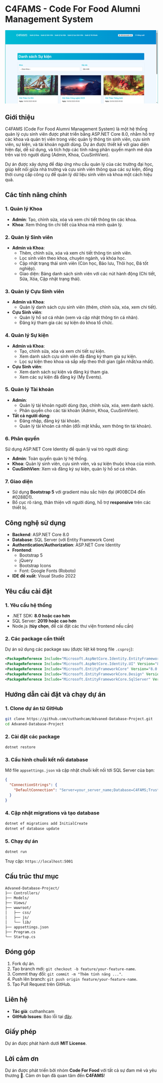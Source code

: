 # C4FAMS - Code For Food Alumni Management System

![Banner](docs/images/C4FAMS-BANNER.jpg)

## Giới thiệu
C4FAMS (Code For Food Alumni Management System) là một hệ thống quản lý cựu sinh viên được phát triển bằng ASP.NET Core 8.0, nhằm hỗ trợ các khoa và quản trị viên trong việc quản lý thông tin sinh viên, cựu sinh viên, sự kiện, và tài khoản người dùng. Dự án được thiết kế với giao diện hiện đại, dễ sử dụng, và tích hợp các tính năng phân quyền mạnh mẽ dựa trên vai trò người dùng (Admin, Khoa, CuuSinhVien).

Dự án được xây dựng để đáp ứng nhu cầu quản lý của các trường đại học, giúp kết nối giữa nhà trường và cựu sinh viên thông qua các sự kiện, đồng thời cung cấp công cụ để quản lý dữ liệu sinh viên và khoa một cách hiệu quả.

## Các tính năng chính
### 1. Quản lý Khoa
- **Admin**: Tạo, chỉnh sửa, xóa và xem chi tiết thông tin các khoa.
- **Khoa**: Xem thông tin chi tiết của khoa mà mình quản lý.

### 2. Quản lý Sinh viên
- **Admin và Khoa**:
  - Thêm, chỉnh sửa, xóa và xem chi tiết thông tin sinh viên.
  - Lọc sinh viên theo khoa, chuyên ngành, và khóa học.
  - Cập nhật trạng thái sinh viên (Còn học, Bảo lưu, Thôi học, Đã tốt nghiệp).
  - Giao diện: Bảng danh sách sinh viên với các nút hành động (Chi tiết, Sửa, Xóa, Cập nhật trạng thái).

### 3. Quản lý Cựu Sinh viên
- **Admin và Khoa**:
  - Quản lý danh sách cựu sinh viên (thêm, chỉnh sửa, xóa, xem chi tiết).
- **Cựu Sinh viên**:
  - Quản lý hồ sơ cá nhân (xem và cập nhật thông tin cá nhân).
  - Đăng ký tham gia các sự kiện do khoa tổ chức.

### 4. Quản lý Sự kiện
- **Admin và Khoa**:
  - Tạo, chỉnh sửa, xóa và xem chi tiết sự kiện.
  - Xem danh sách cựu sinh viên đã đăng ký tham gia sự kiện.
  - Lọc sự kiện theo khoa và sắp xếp theo thời gian (gần nhất/xa nhất).
- **Cựu Sinh viên**:
  - Xem danh sách sự kiện và đăng ký tham gia.
  - Xem các sự kiện đã đăng ký (My Events).

### 5. Quản lý Tài khoản
- **Admin**:
  - Quản lý tài khoản người dùng (tạo, chỉnh sửa, xóa, xem danh sách).
  - Phân quyền cho các tài khoản (Admin, Khoa, CuuSinhVien).
- **Tất cả người dùng**:
  - Đăng nhập, đăng ký tài khoản.
  - Quản lý tài khoản cá nhân (đổi mật khẩu, xem thông tin tài khoản).

### 6. Phân quyền
Sử dụng ASP.NET Core Identity để quản lý vai trò người dùng:
- **Admin**: Toàn quyền quản lý hệ thống.
- **Khoa**: Quản lý sinh viên, cựu sinh viên, và sự kiện thuộc khoa của mình.
- **CuuSinhVien**: Xem và đăng ký sự kiện, quản lý hồ sơ cá nhân.

### 7. Giao diện
- Sử dụng **Bootstrap 5** với gradient màu sắc hiện đại (#00BCD4 đến #0288D1).
- Bố cục rõ ràng, thân thiện với người dùng, hỗ trợ **responsive** trên các thiết bị.

## Công nghệ sử dụng
- **Backend**: ASP.NET Core 8.0
- **Database**: SQL Server (với Entity Framework Core)
- **Authentication/Authorization**: ASP.NET Core Identity
- **Frontend**:
  - Bootstrap 5
  - jQuery
  - Bootstrap Icons
  - Font: Google Fonts (Roboto)
- **IDE đề xuất**: Visual Studio 2022

## Yêu cầu cài đặt
### 1. Yêu cầu hệ thống
- .NET SDK: **8.0 hoặc cao hơn**
- SQL Server: **2019 hoặc cao hơn**
- Node.js (**tùy chọn**, để cài đặt các thư viện frontend nếu cần)

### 2. Các package cần thiết
Dự án sử dụng các package sau (được liệt kê trong file `.csproj`):
```xml
<PackageReference Include="Microsoft.AspNetCore.Identity.EntityFrameworkCore" Version="8.0.3" />
<PackageReference Include="Microsoft.AspNetCore.Identity.UI" Version="8.0.3" />
<PackageReference Include="Microsoft.EntityFrameworkCore" Version="8.0.3" />
<PackageReference Include="Microsoft.EntityFrameworkCore.Design" Version="8.0.3" />
<PackageReference Include="Microsoft.EntityFrameworkCore.SqlServer" Version="8.0.3" />
```

## Hướng dẫn cài đặt và chạy dự án
### 1. Clone dự án từ GitHub
```bash
git clone https://github.com/cuthanhcam/Advaned-Database-Project.git
cd Advaned-Database-Project
```

### 2. Cài đặt các package
```bash
dotnet restore
```

### 3. Cấu hình chuỗi kết nối database
Mở file `appsettings.json` và cập nhật chuỗi kết nối tới SQL Server của bạn:
```json
{
  "ConnectionStrings": {
    "DefaultConnection": "Server=your_server_name;Database=C4FAMS;Trusted_Connection=True;MultipleActiveResultSets=true"
  }
}
```

### 4. Cập nhật migrations và tạo database
```bash
dotnet ef migrations add InitialCreate
dotnet ef database update
```

### 5. Chạy dự án
```bash
dotnet run
```
Truy cập: `https://localhost:5001`

## Cấu trúc thư mục
```
Advaned-Database-Project/
├── Controllers/
├── Models/
├── Views/
├── wwwroot/
│   ├── css/
│   ├── js/
│   └── lib/
├── appsettings.json
├── Program.cs
└── Startup.cs
```

## Đóng góp
1. Fork dự án.
2. Tạo branch mới: `git checkout -b feature/your-feature-name`.
3. Commit thay đổi: `git commit -m "Thêm tính năng ..."`.
4. Push lên branch: `git push origin feature/your-feature-name`.
5. Tạo Pull Request trên GitHub.

## Liên hệ
- **Tác giả**: cuthanhcam
- **GitHub Issues**: Báo lỗi tại [đây](https://github.com/cuthanhcam/Advaned-Database-Project/issues).

## Giấy phép
Dự án được phát hành dưới **MIT License**.

## Lời cảm ơn
Dự án được phát triển bởi nhóm **Code For Food** với tất cả sự đam mê và yêu thương 💖. Cảm ơn bạn đã quan tâm đến **C4FAMS**!